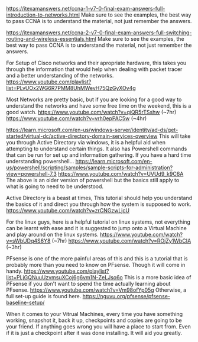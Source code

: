 https://itexamanswers.net/ccna-1-v7-0-final-exam-answers-full-introduction-to-networks.html
Make sure to see the examples, the best way to pass CCNA is to understand the material, not just remember the answers.

https://itexamanswers.net/ccna-2-v7-0-final-exam-answers-full-switching-routing-and-wireless-essentials.html
Make sure to see the examples, the best way to pass CCNA is to understand the material, not just remember the answers.

For Setup of Cisco networks and their apropriate hardware, this takes you through the information that would help when dealing with packet tracer and a better understanding of the networks.
https://www.youtube.com/playlist?list=PLvUOx2WG6R7PMM8UhMWevH75QzGyXOv4g

Most Networks are pretty basic, but if you are looking for a good way to understand the networks and have some free time on the weekend, this is a good watch.
https://www.youtube.com/watch?v=qiQR5rTSshw (~7hr)
https://www.youtube.com/watch?v=vrh0epPAC5w (~4hr)

https://learn.microsoft.com/en-us/windows-server/identity/ad-ds/get-started/virtual-dc/active-directory-domain-services-overview
This will take you through Active Directory via windows, it is a helpful aid when attempting to understand certain things. It also has Powershell
commands that can be run for set up and information gathering. If you have a hard time understanding powershell...
https://learn.microsoft.com/en-us/powershell/scripting/samples/sample-scripts-for-administration?view=powershell-7.3
https://www.youtube.com/watch?v=UVUd9_k9C6A
The above is an older version of powershell but the basics still apply to what is going to need to be understood.

Active Directory is a beast at times, This tutorial should help you understand the basics of it and direct you through how the system is supposed to work.
https://www.youtube.com/watch?v=zrCNGzwLjcU

For the linux guys, here is a helpful tutorial on linux systems, not everything can be learnt with ease and it is suggested to jump onto a Virtual Machine and play around on the linux systems.
https://www.youtube.com/watch?v=sWbUDq4S6Y8 (~7hr)
https://www.youtube.com/watch?v=ROjZy1WbCIA (~3hr)

PFsense is one of the more painful areas of this and this is a tutorial that is probably more than you need to know on PFsense. Though it will come in handy.
https://www.youtube.com/playlist?list=PLjGQNuuUzvmsuXCoj6g6vm1N-ZeLJso6o
This is a more basic idea of PFsense if you don't want to spend the time actually learning about PFsense. https://www.youtube.com/watch?v=Vm98ofYp05g
Otherwise, a full set-up guide is found here. https://nguvu.org/pfsense/pfsense-baseline-setup/

When it comes to your Vitrual Machines, every time you have something working, snapshot it, back it up, checkpoints and copies are going to be your friend. If anything goes wrong you will have a place to start from. Even if it is just a checkpoint after it was done installing. It will aid you greatly.
